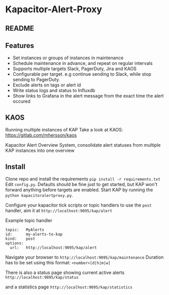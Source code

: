 # Kapacitor-Alert-Proxy

## README


## Features
* Set instances or groups of instances in maintenance
* Schedule maintenance in advance, and repeat on regular intervals
* Supports multiple targets Slack, PagerDuty, Jira and KAOS
* Configurable per target. e.g continue sending to Slack, while stop sending to PagerDuty.
* Exclude alerts on tags or alert id
* Write status logs and status to Influxdb
* Show links to Grafana in the alert message from the exact time the alert occured


## KAOS
Running multiple instances of KAP
Take a look at KAOS: https://gitlab.com/mhersson/kaos

Kapacitor Alert Overview System, consolidate alert statuses from multiple KAP instances into one overview


## Install
Clone repo and install the requirements `pip install -r requirements.txt`
Edit `config.py`. Defaults should be fine just to get started,
but KAP won't forward anything before targets are enabled.
Start KAP by running the `python kapacitoralertproxy.py`.

Configure your kapacitor tick scripts or topic handlers to use the  `post` handler,
aim it at `http://localhost:9095/kap/alert`

Example topic handler
```
topic:   MyAlerts
id:      my-alerts-to-kap
kind:    post
options:
  url:   http://localhost:9095/kap/alert
```

Navigate your browser to `http://localhost:9095/kap/maintenance`
Duration has to be set using this format: `<number>[d|h|m|w]`

There is also a status page showing current active alerts
`http://localhost:9095/kap/status`

and a statistics page
`http://localhost:9095/kap/statistics`

